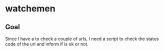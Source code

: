 # watchemen

## Goal
Since I have a to check a couple of urls, I need a script to check
the status code of the url and inform if is ok or not. 

